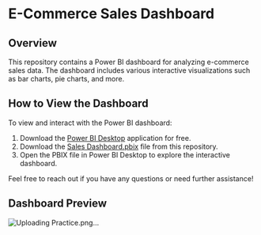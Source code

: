 # E-Commerce Sales Dashboard

## Overview
This repository contains a Power BI dashboard for analyzing e-commerce sales data. The dashboard includes various interactive visualizations such as bar charts, pie charts, and more.

## How to View the Dashboard
To view and interact with the Power BI dashboard:

1. Download the [Power BI Desktop](https://powerbi.microsoft.com/desktop/) application for free.
2. Download the [Sales Dashboard.pbix](https://github.com/Aayush20250/Aayush20250/blob/main/Sales%20Dashboard.pbix) file from this repository.
3. Open the PBIX file in Power BI Desktop to explore the interactive dashboard.

Feel free to reach out if you have any questions or need further assistance!

## Dashboard Preview
![Uploading Practice.png…]()

